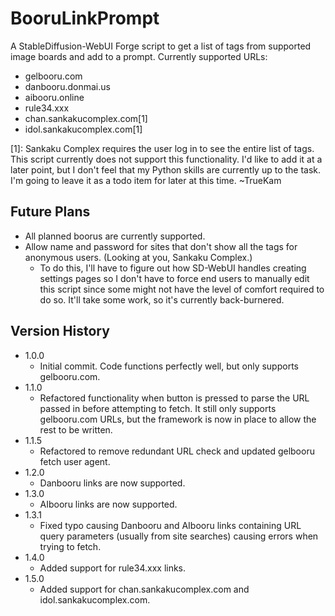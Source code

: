 # BooruLinkPrompt
A StableDiffusion-WebUI Forge script to get a list of tags from supported image boards and add to a prompt.
Currently supported URLs:
- gelbooru.com
- danbooru.donmai.us
- aibooru.online
- rule34.xxx
- chan.sankakucomplex.com[1]
- idol.sankakucomplex.com[1]

[1]: Sankaku Complex requires the user log in to see the entire list of tags. This script currently does not support this functionality. I'd like to add it at a later point, but I don't feel that my Python skills are currently up to the task. I'm going to leave it as a todo item for later at this time. ~TrueKam

## Future Plans
- All planned boorus are currently supported.
- Allow name and password for sites that don't show all the tags for anonymous users. (Looking at you, Sankaku Complex.)
    - To do this, I'll have to figure out how SD-WebUI handles creating settings pages so I don't have to force end users to manually edit this script since some might not have the level of comfort required to do so. It'll take some work, so it's currently back-burnered.

## Version History
- 1.0.0
    - Initial commit. Code functions perfectly well, but only supports gelbooru.com.
- 1.1.0
    - Refactored functionality when button is pressed to parse the URL passed in before attempting to fetch. It still only supports gelbooru.com URLs, but the framework is now in place to allow the rest to be written.
- 1.1.5
    - Refactored to remove redundant URL check and updated gelbooru fetch user agent.
- 1.2.0
    - Danbooru links are now supported.
- 1.3.0
    - AIbooru links are now supported.
- 1.3.1
    - Fixed typo causing Danbooru and AIbooru links containing URL query parameters (usually from site searches) causing errors when trying to fetch.
- 1.4.0
    - Added support for rule34.xxx links.
- 1.5.0
    - Added support for chan.sankakucomplex.com and idol.sankakucomplex.com.